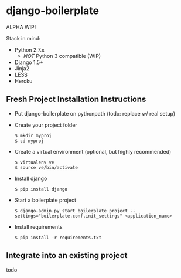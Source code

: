 django-boilerplate
===============================================================================

ALPHA WIP!

Stack in mind:

*   Python 2.7.x
    * *NOT* Python 3 compatible (WIP)
*   Django 1.5+
*   Jinja2
*   LESS
*   Heroku

## Fresh Project Installation Instructions

*   Put django-boilerplate on pythonpath (todo: replace w/ real setup)
*   Create your project folder

        $ mkdir myproj
        $ cd myproj

*   Create a virtual environment (optional, but highly recommended)

        $ virtualenv ve
        $ source ve/bin/activate

*   Install django

        $ pip install django

*   Start a boilerplate project

        $ django-admin.py start_boilerplate_project --settings="boilerplate.conf.init_settings" <application_name>

*   Install requirements

        $ pip install -r requirements.txt


## Integrate into an existing project

todo


